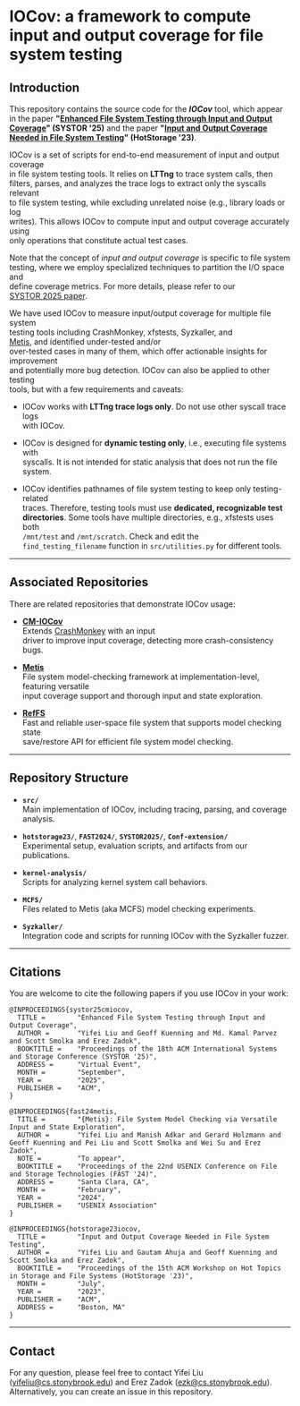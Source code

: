 # IOCov: a framework to compute input and output coverage for file system testing

## Introduction

This repository contains the source code for the ***IOCov*** tool, which appear 
in the paper **"[Enhanced File System Testing through Input and Output Coverage](https://www.fsl.cs.stonybrook.edu/docs/mcfs/systor25cmiocov.pdf)" (SYSTOR '25)**
and the paper **"[Input and Output Coverage Needed in File System Testing](https://www.fsl.cs.stonybrook.edu/docs/mcfs/iocov-hotstorage23.pdf)" (HotStorage '23)**.

IOCov is a set of scripts for end-to-end measurement of input and output coverage  
in file system testing tools. It relies on **LTTng** to trace system calls, then  
filters, parses, and analyzes the trace logs to extract only the syscalls relevant  
to file system testing, while excluding unrelated noise (e.g., library loads or log  
writes). This allows IOCov to compute input and output coverage accurately using  
only operations that constitute actual test cases.  

Note that the concept of *input and output coverage* is specific to file system  
testing, where we employ specialized techniques to partition the I/O space and  
define coverage metrics. For more details, please refer to our  
[SYSTOR 2025 paper](https://www.fsl.cs.stonybrook.edu/docs/mcfs/systor25cmiocov.pdf).  

We have used IOCov to measure input/output coverage for multiple file system  
testing tools including CrashMonkey, xfstests, Syzkaller, and  
[Metis](https://github.com/sbu-fsl/Metis), and identified under-tested and/or  
over-tested cases in many of them, which offer actionable insights for improvement  
and potentially more bug detection. IOCov can also be applied to other testing  
tools, but with a few requirements and caveats:  

- IOCov works with **LTTng trace logs only**. Do not use other syscall trace logs  
  with IOCov.  

- IOCov is designed for **dynamic testing only**, i.e., executing file systems with  
  syscalls. It is not intended for static analysis that does not run the file system.  

- IOCov identifies pathnames of file system testing to keep only testing-related  
  traces. Therefore, testing tools must use **dedicated, recognizable test  
  directories**. Some tools have multiple directories, e.g., xfstests uses both  
  `/mnt/test` and `/mnt/scratch`. Check and edit the  
  `find_testing_filename` function in `src/utilities.py` for different tools.  

---

## Associated Repositories

There are related repositories that demonstrate IOCov usage:

- **[CM-IOCov](https://github.com/sbu-fsl/CM-IOCov)**  
  Extends [CrashMonkey](https://github.com/utsaslab/crashmonkey) with an input  
  driver to improve input coverage, detecting more crash-consistency bugs.  

- **[Metis](https://github.com/sbu-fsl/Metis)**  
  File system model-checking framework at implementation-level, featuring versatile  
  input coverage support and thorough input and state exploration.  

- **[RefFS](https://github.com/sbu-fsl/RefFS)**  
  Fast and reliable user-space file system that supports model checking state  
  save/restore API for efficient file system model checking.  

---

## Repository Structure

- **`src/`**  
  Main implementation of IOCov, including tracing, parsing, and coverage analysis.  

- **`hotstorage23/`**, **`FAST2024/`**, **`SYSTOR2025/`**, **`Conf-extension/`**  
  Experimental setup, evaluation scripts, and artifacts from our publications.  

- **`kernel-analysis/`**  
  Scripts for analyzing kernel system call behaviors.  

- **`MCFS/`**  
  Files related to Metis (aka MCFS) model checking experiments.  

- **`Syzkaller/`**  
  Integration code and scripts for running IOCov with the Syzkaller fuzzer.  

---

## Citations

You are welcome to cite the following papers if you use IOCov in your work:

```
@INPROCEEDINGS{systor25cmiocov,
  TITLE =        "Enhanced File System Testing through Input and Output Coverage",
  AUTHOR =       "Yifei Liu and Geoff Kuenning and Md. Kamal Parvez and Scott Smolka and Erez Zadok",
  BOOKTITLE =    "Proceedings of the 18th ACM International Systems and Storage Conference (SYSTOR '25)",
  ADDRESS =      "Virtual Event",
  MONTH =        "September",
  YEAR =         "2025",
  PUBLISHER =    "ACM",
}
```

```
@INPROCEEDINGS{fast24metis,
  TITLE =        "{Metis}: File System Model Checking via Versatile Input and State Exploration",
  AUTHOR =       "Yifei Liu and Manish Adkar and Gerard Holzmann and Geoff Kuenning and Pei Liu and Scott Smolka and Wei Su and Erez Zadok",
  NOTE =         "To appear",
  BOOKTITLE =    "Proceedings of the 22nd USENIX Conference on File and Storage Technologies (FAST '24)",
  ADDRESS =      "Santa Clara, CA",
  MONTH =        "February",
  YEAR =         "2024",
  PUBLISHER =    "USENIX Association"
}
```

```
@INPROCEEDINGS{hotstorage23iocov,
  TITLE =        "Input and Output Coverage Needed in File System Testing",
  AUTHOR =       "Yifei Liu and Gautam Ahuja and Geoff Kuenning and Scott Smolka and Erez Zadok",
  BOOKTITLE =    "Proceedings of the 15th ACM Workshop on Hot Topics in Storage and File Systems (HotStorage '23)",
  MONTH =        "July",
  YEAR =         "2023",
  PUBLISHER =    "ACM",
  ADDRESS =      "Boston, MA"
}
```

---

## Contact

For any question, please feel free to contact Yifei Liu ([yifeliu@cs.stonybrook.edu](mailto:yifeliu@cs.stonybrook.edu))
and Erez Zadok ([ezk@cs.stonybrook.edu](mailto:ezk@cs.stonybrook.edu)).
Alternatively, you can create an issue in this repository.
